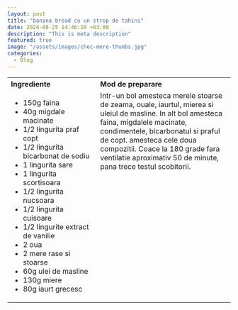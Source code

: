 ```yaml
---
layout: post
title: "banana bread cu un strop de tahini"
date: 2024-08-25 14:46:10 +03:00
description: "This is meta description"
featured: true
image: "/assets/images/chec-mere-thumbs.jpg"
categories:
  - Blog
---
```


<table style="width: 100%; border-collapse: collapse;">
  <tr>
    <th style="text-align: left;width: 40%;vertical-align: top;">Ingrediente</th>
    <th style="text-align: left;width: 60%;vertical-align: top;">Mod de preparare</th>
  </tr>
  <tr>
    <td style="text-align: left;width: 40%;vertical-align: top;">
      <ul>
        <li>150g faina</li>
        <li>40g migdale macinate</li>
        <li>1/2 lingurita praf copt</li>
        <li>1/2 lingurita bicarbonat de sodiu</li>
        <li>1 lingurita sare</li>
        <li>1 lingurita scortisoara</li>
        <li>1/2 lingurita nucsoara</li>
        <li>1/2 lingurita cuisoare</li>
        <li>1/2 lingurite extract de vanilie</li>
        <li>2 oua</li>
        <li>2 mere rase si stoarse</li>
        <li>60g ulei de masline</li>
        <li>130g miere</li>
        <li>80g iaurt grecesc</li>
      </ul>
    </td>
    <td style="text-align: left;width: 60%;vertical-align: top;">
      Intr-un bol amesteca merele stoarse de zeama, ouale, iaurtul, mierea si uleiul de masline. In alt bol amesteca faina, migdalele macinate, condimentele, bicarbonatul si praful de copt.
      amesteca cele doua compozitii.
      Coace la 180 grade fara ventilatie aproximativ 50 de minute, pana trece testul scobitorii.
    </td>
  </tr>
</table>

